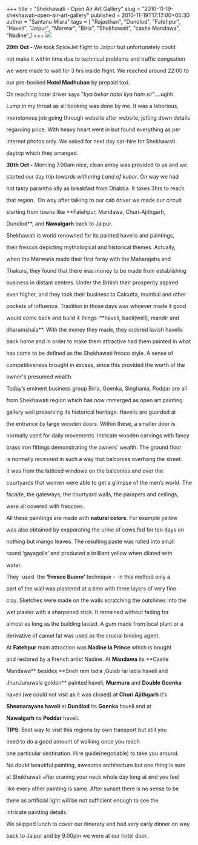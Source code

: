 +++
title = "Shekhawati - Open Air Art Gallery"
slug = "2010-11-19-shekhawati-open-air-art-gallery"
published = 2010-11-19T17:17:00+05:30
author = "Santanu Misra"
tags = [ "Rajasthan", "Dundlod", "Fatehpur", "Haveli", "Jaipur", "Marwar", "Birla", "Shekhawati", "castle Mandawa", "Nadine",]
+++
[![](../images/thumbnails/2010-11-19-shekhawati-open-air-art-gallery-shekhawati.jpg)](../images/2010-11-19-shekhawati-open-air-art-gallery-shekhawati.jpg)

**29th Oct -** We took SpiceJet flight to Jaipur but unfortunately could
not make it within time due to technical problems and traffic congestion
we were made to wait for 3 hrs inside flight. We reached around 22:00 to
our pre-booked **Hotel Madhuban** by prepaid taxi.

On reaching hotel driver says "*kya bekar hotel liya hain sir*"....ughh.
Lump in my throat as all booking was done by me. It was a laborious,
monotonous job going through website after website, jotting down details
regarding price. With heavy heart went in but found everything as per
internet photos only. We asked for next day car-hire for Shekhawati
daytrip which they arranged.

**30th Oct -** Morning 7.00am nice, clean amby was provided to us and we
started our day trip towards *withering Land of kuber*. On way we had
hot tasty parantha idly as breakfast from Dhabba. It takes 3hrs to reach
that region.  On way after talking to our cab driver we made our circuit
starting from towns like **Fatehpur, Mandawa, Churi-Ajithgarh,
Dundlod**, and **Nawalgarh** back to Jaipur.

Shekhawati is world renowned for its painted havelis and paintings,
their frescos depicting mythological and historical themes. Actually,
when the Marwaris made their first foray with the Maharajahs and
Thakurs, they found that there was money to be made from establishing
business in distant centres. Under the British their prosperity aspired
even higher, and they took their business to Calcutta, mumbai and other
pockets of influence. Tradition in those days was whoever made it good
would come back and build 4 things-**haveli, baoli(well), mandir and
dharamshala**. With the money they made, they ordered lavish havelis
back home and in order to make them attractive had them painted in what
has come to be defined as the Shekhawati fresco style. A sense of
competitiveness brought in excess, since this provided the worth of the
owner's presumed wealth.

Today’s eminent business group Birla, Goenka, Singhania, Poddar are all
from Shekhawati region which has now immerged as open art painting
gallery well preserving its historical heritage. Havelis are guarded at
the entrance by large wooden doors. Within these, a smaller door is
normally used for daily movements. Intricate wooden carvings with fancy
brass iron fittings demonstrating the owners’ wealth. The ground floor
is normally recessed in such a way that balconies overhang the street.
It was from the latticed windows on the balconies and over the
courtyards that women were able to get a glimpse of the men’s world. The
facade, the gateways, the courtyard walls, the parapets and ceilings,
were all covered with frescoes.

All these paintings are made with **natural colors**. For example yellow
was also obtained by evaporating the urine of cows fed for ten days on
nothing but mango leaves. The resulting paste was rolled into small
round ‘gayagolis’ and produced a brilliant yellow when dilated with
water.

They  used  the **‘Fresco Buono’** technique -  in this method only a
part of the wall was plastered at a time with three layers of very fine
clay. Sketches were made on the walls scratching the outshines into the
wet plaster with a sharpened stick. It remained without fading for
almost as long as the building lasted. A gum made from local plant or a
derivative of camel fat was used as the crucial binding agent.

At **Fatehpur** main attraction was **Nadine la Prince** which is bought
and restored by a French artist Nadine. At **Mandawa** its **Castle
Mandawa** besides **Sneh ram ladia ,Gulab rai ladia haveli and
JhunJunuwala golden** painted haveli, **Murmura** and **Double Goenka**
haveli (we could not visit as it was closed) at **Churi Ajithgarh** it’s
**Sheonarayans haveli** at **Dundlod** its **Goenka** haveli and at
**Nawalgarh** its **Poddar** haveli.  

**TIPS**: Best way to visit this regions by own transport but still you
need to do a good amount of walking once you reach
one particular destination. Hire guide(negotiable) to take you around.
No doubt beautiful painting, awesome architecture but one thing is sure
at Shekhawati after craning your neck whole day long at end you feel
like every other painting is same. After sunset there is no sense to be
there as artificial light will be not sufficient enough to see the
intricate painting details.

We skipped lunch to cover our itinerary and had very early dinner on way
back to Jaipur and by 9.00pm we were at our hotel door.
